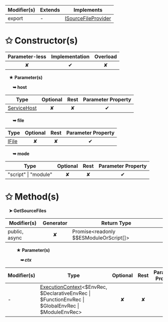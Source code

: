 | Modifier(s)                            | Extends                      | Implements                                    |
|----------------------------------------|------------------------------|-----------------------------------------------|
| export | - | [ISourceFileProvider](https://shahabganji.gitbook.io/sample/aot/vm/variable/agent/isourcefileprovider) |

# &#10025; Constructor(s)

| Parameter-less                         | Implementation                          | Overload                          |
|:--------------------------------------:|:---------------------------------------:|:---------------------------------:|
| ✘ | ✔ | ✘ |

&nbsp;&nbsp; **&#9733; Parameter(s)**

&nbsp;&nbsp;&nbsp;&nbsp;&nbsp; **&#10149; host**

| Type                        | Optional                           | Rest                          | Parameter Property                          |
|-----------------------------|:----------------------------------:|:-----------------------------:|:-------------------------------------------:|
| [ServiceHost](https://shahabganji.gitbook.io/sample/aot/class/service-host/servicehost) | ✘  | ✘ | ✔ |

&nbsp;&nbsp;&nbsp;&nbsp;&nbsp; **&#10149; file**

| Type                        | Optional                           | Rest                          | Parameter Property                          |
|-----------------------------|:----------------------------------:|:-----------------------------:|:-------------------------------------------:|
| [IFile](https://shahabganji.gitbook.io/sample/aot/system/interface/interfaces/ifile) | ✘  | ✘ | ✔ |

&nbsp;&nbsp;&nbsp;&nbsp;&nbsp; **&#10149; mode**

| Type                        | Optional                           | Rest                          | Parameter Property                          |
|-----------------------------|:----------------------------------:|:-----------------------------:|:-------------------------------------------:|
| "script" &#124; "module" | ✘  | ✘ | ✔ |

# &#10025; Method(s)

&nbsp;&nbsp; **&#10148; GetSourceFiles**

| Modifier(s)                              | Generator                          | Return Type                       |
|------------------------------------------|:----------------------------------:|-----------------------------------|
| public, async | ✘ | Promise&lt;readonly $$ESModuleOrScript[]&gt; |

&nbsp;&nbsp;&nbsp;&nbsp;&nbsp;&nbsp;&nbsp;&nbsp; **&#9733; Parameter(s)**

&nbsp;&nbsp;&nbsp;&nbsp;&nbsp;&nbsp;&nbsp;&nbsp;&nbsp;&nbsp;&nbsp; _**&#10149; ctx**_

| Modifier(s)                              | Type                        | Optional                           | Rest                          | Parameter Property                          |
|------------------------------------------|-----------------------------|:----------------------------------:|:-----------------------------:|:-------------------------------------------:|
| - | [ExecutionContext](https://shahabganji.gitbook.io/sample/aot/vm/class/realm/executioncontext)&lt;$EnvRec, $DeclarativeEnvRec &#124; $FunctionEnvRec &#124; $GlobalEnvRec &#124; $ModuleEnvRec&gt; | ✘  | ✘ | ✘ |